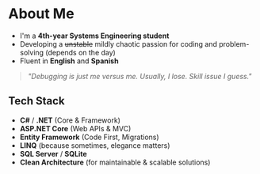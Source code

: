 # About Me
- I'm a **4th-year Systems Engineering student**
- Developing a ~~unstable~~ mildly chaotic passion for coding and problem-solving (depends on the day)
- Fluent in **English** and **Spanish**

> *"Debugging is just me versus me. Usually, I lose. Skill issue I guess."*

## Tech Stack
- **C#** / **.NET** (Core & Framework)
- **ASP.NET Core** (Web APIs & MVC)
- **Entity Framework** (Code First, Migrations)
- **LINQ** (because sometimes, elegance matters)
- **SQL Server** / **SQLite**
- **Clean Architecture** (for maintainable & scalable solutions)
